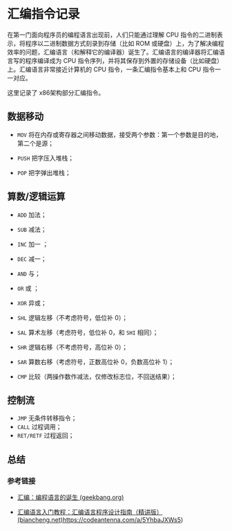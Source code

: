 # 汇编指令记录

在第一门面向程序员的编程语言出现前，人们只能通过理解 CPU 指令的二进制表示，将程序以二进制数据方式刻录到存储（比如 ROM 或硬盘）上，为了解决编程效率的问题，汇编语言（和解释它的编译器）诞生了。汇编语言的编译器将汇编语言写的程序编译成为 CPU 指令序列，并将其保存到外置的存储设备（比如硬盘）上。汇编语言非常接近计算机的 CPU 指令，一条汇编指令基本上和 CPU 指令一一对应。

这里记录了 x86架构部分汇编指令。

## 数据移动

- `MOV` 将在内存或寄存器之间移动数据，接受两个参数：第一个参数是目的地，第二个是源；

- `PUSH` 把字压入堆栈；
- `POP` 把字弹出堆栈；

## 算数/逻辑运算

- `ADD` 加法；
- `SUB` 减法；
- `INC` 加一 ；
- `DEC` 减一；
- `AND` 与；
- `OR` 或 ；
- `XOR` 异或；

- `SHL` 逻辑左移（不考虑符号，低位补 0）；
- `SAL` 算术左移（考虑符号，低位补 0，和 `SHI` 相同）；
- `SHR` 逻辑右移（不考虑符号，高位补 0）；
- `SAR` 算数右移（考虑符号，正数高位补 0，负数高位补 1）；
- `CMP` 比较（两操作数作减法，仅修改标志位，不回送结果）；

## 控制流

- `JMP` 无条件转移指令；
- `CALL` 过程调用；
- `RET/RETF` 过程返回；

## 总结

### 参考链接

- [汇编：编程语言的诞生 (geekbang.org)](https://time.geekbang.org/column/article/91425)

- [汇编语言入门教程：汇编语言程序设计指南（精讲版） (biancheng.net)](http://c.biancheng.net/asm/)https://codeantenna.com/a/5YhbaJXWs5)

